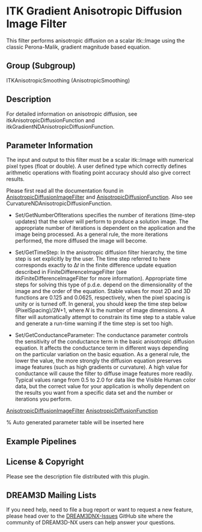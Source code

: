# ITK Gradient Anisotropic Diffusion Image Filter

This filter performs anisotropic diffusion on a scalar itk::Image using the classic Perona-Malik, gradient magnitude based equation.

## Group (Subgroup)

ITKAnisotropicSmoothing (AnisotropicSmoothing)

## Description

For detailed information on anisotropic diffusion, see itkAnisotropicDiffusionFunction and itkGradientNDAnisotropicDiffusionFunction.

## Parameter Information

The input and output to this filter must be a scalar itk::Image with numerical pixel types (float or double). A user defined type which correctly defines arithmetic operations with floating point accuracy should also give correct results.

Please first read all the documentation found in [AnisotropicDiffusionImageFilter](https://itk.org/Doxygen/html/classitk_1_1AnisotropicDiffusionImageFilter.html) and [AnisotropicDiffusionFunction](https://itk.org/Doxygen/html/classitk_1_1AnisotropicDiffusionFunction.html). Also see CurvatureNDAnisotropicDiffusionFunction.

- Set/GetNumberOfIterations specifies the number of iterations (time-step updates) that the solver will perform to produce a solution image. The appropriate number of iterations is dependent on the application and the image being processed. As a general rule, the more iterations performed, the more diffused the image will become.

- Set/GetTimeStep: In the anisotropic diffusion filter hierarchy, the time step is set explicitly by the user. The time step referred to here corresponds exactly to Δ𝑡 in the finite difference update equation described in FiniteDifferenceImageFilter (see itkFiniteDifferenceImageFilter for more information). Appropriate time steps for solving this type of p.d.e. depend on the dimensionality of the image and the order of the equation. Stable values for most 2D and 3D functions are 0.125 and 0.0625, respectively, when the pixel spacing is unity or is turned off. In general, you should keep the time step below (PixelSpacing)/2𝑁+1, where 𝑁 is the number of image dimensions. A filter will automatically attempt to constrain its time step to a stable value and generate a run-time warning if the time step is set too high.

- Set/GetConductanceParameter: The conductance parameter controls the sensitivity of the conductance term in the basic anisotropic diffusion equation. It affects the conductance term in different ways depending on the particular variation on the basic equation. As a general rule, the lower the value, the more strongly the diffusion equation preserves image features (such as high gradients or curvature). A high value for conductance will cause the filter to diffuse image features more readily. Typical values range from 0.5 to 2.0 for data like the Visible Human color data, but the correct value for your application is wholly dependent on the results you want from a specific data set and the number or iterations you perform.

[AnisotropicDiffusionImageFilter](https://itk.org/Doxygen/html/classitk_1_1AnisotropicDiffusionImageFilter.html)
[AnisotropicDiffusionFunction](https://itk.org/Doxygen/html/classitk_1_1AnisotropicDiffusionFunction.html)

% Auto generated parameter table will be inserted here

## Example Pipelines

## License & Copyright

Please see the description file distributed with this plugin.

## DREAM3D Mailing Lists

If you need help, need to file a bug report or want to request a new feature, please head over to the [DREAM3DNX-Issues](https://github.com/BlueQuartzSoftware/DREAM3DNX-Issues/discussions) GitHub site where the community of DREAM3D-NX users can help answer your questions.
